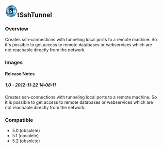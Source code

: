## <img src='./logo.jpg' width='40' height='40'>tSshTunnel

### Overview
Creates ssh-connections with tunneling local ports to a remote machine. So it's possible to get access to remote databases or webservices which are not reachable directly from the network.
### Images




#### Release Notes

##### 1.0 - 2012-11-22 14:08:11
Creates ssh-connections with tunneling local ports to a remote machine. So it is possible to get access to remote databases or webservices which are not reachable directly from the network.
### Compatible
 -  5.0 (obsolete)
 -   5.1 (obsolete)
 -   5.2 (obsolete)